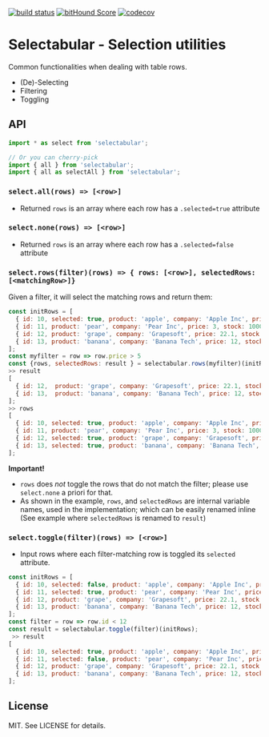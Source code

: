 [![build status](https://secure.travis-ci.org/reactabular/selectabular.svg)](http://travis-ci.org/reactabular/selectabular) [![bitHound Score](https://www.bithound.io/github/reactabular/selectabular/badges/score.svg)](https://www.bithound.io/github/reactabular/selectabular) [![codecov](https://codecov.io/gh/reactabular/selectabular/branch/master/graph/badge.svg)](https://codecov.io/gh/reactabular/selectabular)

# Selectabular - Selection utilities

Common functionalities when dealing with table rows.
- (De)-Selecting
- Filtering
- Toggling

## API

```javascript
import * as select from 'selectabular';

// Or you can cherry-pick
import { all } from 'selectabular';
import { all as selectAll } from 'selectabular';
```

### `select.all(rows) => [<row>]`

- Returned `rows` is an array where each row has a `.selected=true` attribute

### `select.none(rows) => [<row>]`

- Returned `rows` is an array where each row has a `.selected=false` attribute

### `select.rows(filter)(rows) => { rows: [<row>], selectedRows: [<matchingRow>]}`

Given a filter, it will select the matching rows and return them:

```javascript
const initRows = [
  { id: 10, selected: true, product: 'apple', company: 'Apple Inc', price: 1.5, stock: 300 },
  { id: 11, product: 'pear', company: 'Pear Inc', price: 3, stock: 1000 },
  { id: 12, product: 'grape', company: 'Grapesoft', price: 22.1, stock: 18 },
  { id: 13, product: 'banana', company: 'Banana Tech', price: 12, stock: 9 }
];
const myfilter = row => row.price > 5
const {rows, selectedRows: result } = selectabular.rows(myfilter)(initRows);
>> result
[
  { id: 12,  product: 'grape', company: 'Grapesoft', price: 22.1, stock: 18 },
  { id: 13,  product: 'banana', company: 'Banana Tech', price: 12, stock: 9 }
];
>> rows
[
  { id: 10, selected: true, product: 'apple', company: 'Apple Inc', price: 1.5, stock: 300 },
  { id: 11, product: 'pear', company: 'Pear Inc', price: 3, stock: 1000 },
  { id: 12, selected: true, product: 'grape', company: 'Grapesoft', price: 22.1, stock: 18 },
  { id: 13, selected: true, product: 'banana', company: 'Banana Tech', price: 12, stock: 9 }
];
```

**Important!**

- `rows` does *not* toggle the rows that do not match the filter; please use `select.none` a priori for that.
- As shown in the example, `rows`, and `selectedRows` are internal variable names, used in the implementation; which can be easily renamed inline (See example where `selectedRows` is renamed to `result`)

### `select.toggle(filter)(rows) => [<row>]`

- Input rows where each filter-matching row is toggled its `selected` attribute.

```javascript
const initRows = [
  { id: 10, selected: false, product: 'apple', company: 'Apple Inc', price: 1.5, stock: 300 },
  { id: 11, selected: true, product: 'pear', company: 'Pear Inc', price: 3, stock: 1000 },
  { id: 12, product: 'grape', company: 'Grapesoft', price: 22.1, stock: 18 },
  { id: 13, product: 'banana', company: 'Banana Tech', price: 12, stock: 9 }
];
const filter = row => row.id < 12
const result = selectabular.toggle(filter)(initRows);
 >> result
[
  { id: 10, selected: true, product: 'apple', company: 'Apple Inc', price: 1.5, stock: 300 },
  { id: 11, selected: false, product: 'pear', company: 'Pear Inc', price: 3, stock: 1000 },
  { id: 12, product: 'grape', company: 'Grapesoft', price: 22.1, stock: 18 },
  { id: 13, product: 'banana', company: 'Banana Tech', price: 12, stock: 9 }
];
```

## License

MIT. See LICENSE for details.
